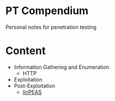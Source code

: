 # PT Compendium
Personal notes for penetration testing


# Content
- Information Gathering and Enumeration
  - HTTP
- Exploitation
- Post-Exploitation
  - [linPEAS](https://github.com/samuelngiam/PT-Compendium/blob/main/Post-Exploitation/linPEAS.md)

